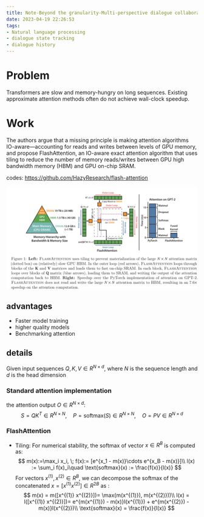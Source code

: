 ```yaml
---
title: Note-Beyond the granularity-Multi-perspective dialogue collaborative selection for dialogue state tracking
date: 2023-04-19 22:26:53
tags: 
- Natural language processing
- dialogue state tracking
- dialogue history
---
```


# Problem
Transformers are slow and memory-hungry on long sequences. Existing approximate attention methods often do not achieve wall-clock speedup.


# Work
The authors argue that a missing principle is making attention algorithms IO-aware—accounting for reads and writes between levels of GPU memory, and propose FlashAttention, an IO-aware exact attention algorithm that uses tiling to reduce the number of memory reads/writes between GPU high bandwidth memory (HBM) and GPU on-chip SRAM.

codes:  https://github.com/HazyResearch/flash-attention

![FlashAttention](./_resource/FlashAttention.png)
## advantages
- Faster model training
- higher quality models
- Benchmarking attention


## details
Given input sequences $Q,K,V \in R^{N\times d}$, where $N$ is the sequence length and $d$ is the head dimension
### Standard attention implementation
the attention output $O\in R^{N\times d}$:
$$
S=QK^T \in R^{N \times N},\quad P = \text{softmax}(S) \in R^{N \times N}, \quad O = P V \in R^{N \times d}
$$

### FlashAttention

- Tiling: For numerical stability, the softmax of vector $x\in R^B$ is computed as:
  $$
  m(x):=\max_i x_i, \; f(x):= [e^{x_1 - m(x)}\cdots e^{x_B - m(x)}]\\
  l(x) := \sum_i f(x)_i\quad \text{softmax}(x) := \frac{f(x)}{l(x)}
  $$
  For vectors $x^{(1)}, x^{(2)} \in R^B$, we can decompose the softmax of the concatenated $x=[x^{(1)} x^{(2)}] \in R^{2B}$ as :
  $$
  m(x) = m([x^{(1)} x^{(2)}])= \max(m(x^{(1)}), m(x^{(2)}))\\
  l(x) = l([x^{(1)} x^{(2)}])= e^{m(x^{(1)}) - m(x)}l(x^{(1)}) + e^{m(x^{(2)}) - m(x)}l(x^{(2)})\\
  \text{softmax}(x) = \frac{f(x)}{l(x)}
  $$
